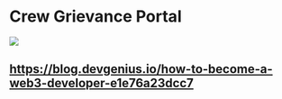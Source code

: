 # Crew Grievance Portal

<img src="https://countdown-liard.vercel.app/images/crew-grievances.png"/>

## https://blog.devgenius.io/how-to-become-a-web3-developer-e1e76a23dcc7
